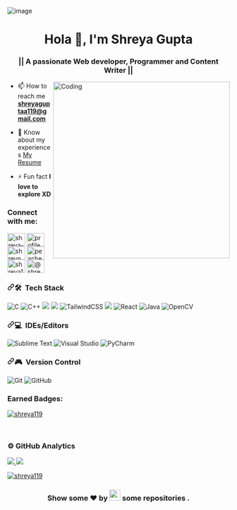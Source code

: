 ![image](https://user-images.githubusercontent.com/80096242/156529911-061e3bb7-4844-42b0-b335-9f9726437f62.png)


<h1 align="center">Hola 👋, I'm Shreya Gupta</h1>
<h3 align="center">|| A passionate Web developer, Programmer and Content Writer ||</h3>


<img align="right" alt="Coding" width="400" src="https://cdn.dribbble.com/users/2646423/screenshots/5507196/computer.gif">

- 📫 How to reach me **shreyaguptaa119@gmail.com**

- 📄 Know about my experiences [My Resume](https://drive.google.com/file/d/1d2mH56eQDP3iSRHrR23qY2j9PX1q0otC/view?usp=drivesdk)

- ⚡ Fun fact **I love to explore XD**

<h3 align="left">Connect with me:</h3>
<p align="left">
<a href="https://linkedin.com/in/shreya-gupta-a98a55201" target="_blank"><img align="center" src="https://cdn.jsdelivr.net/npm/simple-icons@3.0.1/icons/linkedin.svg" alt="shreya-gupta-a98a55201" height="30" width="40" /></a>
<a href="https://fb.com/profile.php?id=100004283671180" target="_blank"><img align="center" src="https://cdn.jsdelivr.net/npm/simple-icons@3.0.1/icons/facebook.svg" alt="profile.php?id=100004283671180" height="30" width="40" /></a>
<a href="https://codeforces.com/profile/shreynoob" target="_blank"><img align="center" src="https://cdn.jsdelivr.net/npm/simple-icons@3.0.1/icons/codeforces.svg" alt="shreynoob" height="30" width="40" /></a>
  <a href="https://www.codechef.com/users/peaches" target="_blank"><img align="center" src="https://cdn.jsdelivr.net/npm/simple-icons@3.0.1/icons/codechef.svg" alt="peaches" height="30" width="40" /></a>
<a href="https://www.hackerrank.com/shreya119" target="blank"><img align="center" src="https://cdn.jsdelivr.net/npm/simple-icons@3.0.1/icons/hackerrank.svg" alt="shreya119" height="30" width="40" /></a>
<a href="https://www.hackerearth.com/@shreyaguptaa119" target="blank"><img align="center" src="https://cdn.jsdelivr.net/npm/simple-icons@3.0.1/icons/hackerearth.svg" alt="@shreyaguptaa119" height="30" width="40" /></a>
</p>
<h3><a id="user-content--tech-stack" class="anchor" aria-hidden="true" href="#-tech-stack"><svg class="octicon octicon-link" viewBox="0 0 16 16" version="1.1" width="16" height="16" aria-hidden="true"><path fill-rule="evenodd" d="M7.775 3.275a.75.75 0 001.06 1.06l1.25-1.25a2 2 0 112.83 2.83l-2.5 2.5a2 2 0 01-2.83 0 .75.75 0 00-1.06 1.06 3.5 3.5 0 004.95 0l2.5-2.5a3.5 3.5 0 00-4.95-4.95l-1.25 1.25zm-4.69 9.64a2 2 0 010-2.83l2.5-2.5a2 2 0 012.83 0 .75.75 0 001.06-1.06 3.5 3.5 0 00-4.95 0l-2.5 2.5a3.5 3.5 0 004.95 4.95l1.25-1.25a.75.75 0 00-1.06-1.06l-1.25 1.25a2 2 0 01-2.83 0z"></path></svg></a><g-emoji class="g-emoji" alias="hammer_and_wrench" fallback-src="https://github.githubassets.com/images/icons/emoji/unicode/1f6e0.png">🛠</g-emoji> &nbsp;Tech Stack</h3>

<p>

  <img alt="C" src="https://img.shields.io/badge/c-%2300599C.svg?style=for-the-badge&logo=c&logoColor=white"/>
<img alt="C++" src="https://img.shields.io/badge/c++-%2300599C.svg?style=for-the-badge&logo=c%2B%2B&ogoColor=white"/>
  <img src="https://img.shields.io/badge/HTML5-E34F26?style=for-the-badge&logo=html5&logoColor=white"/>
<img src="https://img.shields.io/badge/CSS3-1572B6?style=for-the-badge&logo=css3&logoColor=white"/>
 <img alt="TailwindCSS" src="https://img.shields.io/badge/tailwindcss-%2338B2AC.svg?style=for-the-badge&logo=tailwind-css&logoColor=white"/>
<img src="https://img.shields.io/badge/JavaScript-323330?style=for-the-badge&logo=javascript&logoColor=F7DF1E"/> 
 <img alt="React" src="https://img.shields.io/badge/react-%2320232a.svg?style=for-the-badge&logo=react&logoColor=%2361DAFB"/>
<!-- <img alt="Kotlin" src="https://img.shields.io/badge/kotlin-%230095D5.svg?style=for-the-badge&logo=kotlin&logoColor=white"/> -->
<img alt="Java" src="https://img.shields.io/badge/java-%23ED8B00.svg?style=for-the-badge&logo=java&logoColor=white"/>
<!-- <img src="https://img.shields.io/badge/Python-14354C?style=for-the-badge&logo=python&logoColor=white"/> -->
<!-- <img alt="Material UI" src="https://img.shields.io/badge/materialui-%230081CB.svg?style=for-the-badge&logo=material-ui&logoColor=white"/> -->

<!-- <img src="https://img.shields.io/badge/Django-092E20?style=for-the-badge&logo=django&logoColor=white"/> -->
<img alt="OpenCV" src="https://img.shields.io/badge/opencv-%23white.svg?style=for-the-badge&logo=opencv&logoColor=white"/>
<!-- <img alt="NumPy" src="https://img.shields.io/badge/numpy-%23013243.svg?style=for-the-badge&logo=numpy&logoColor=white" />
<img alt="Arduino" src="https://img.shields.io/badge/-Arduino-00979D?style=for-the-badge&logo=Arduino&logoColor=white"/> -->
</p>

<h3><a id="user-content--tech-stack" class="anchor" aria-hidden="true" href="#-tech-stack"><svg class="octicon octicon-link" viewBox="0 0 16 16" version="1.1" width="16" height="16" aria-hidden="true"><path fill-rule="evenodd" d="M7.775 3.275a.75.75 0 001.06 1.06l1.25-1.25a2 2 0 112.83 2.83l-2.5 2.5a2 2 0 01-2.83 0 .75.75 0 00-1.06 1.06 3.5 3.5 0 004.95 0l2.5-2.5a3.5 3.5 0 00-4.95-4.95l-1.25 1.25zm-4.69 9.64a2 2 0 010-2.83l2.5-2.5a2 2 0 012.83 0 .75.75 0 001.06-1.06 3.5 3.5 0 00-4.95 0l-2.5 2.5a3.5 3.5 0 004.95 4.95l1.25-1.25a.75.75 0 00-1.06-1.06l-1.25 1.25a2 2 0 01-2.83 0z"></path></svg></a><g-emoji class="g-emoji" alias="hammer_and_wrench" fallback-src="https://github.githubassets.com/images/icons/emoji/unicode/1f6e0.png">💻</g-emoji> &nbsp;IDEs/Editors</h3>
<p>
<img alt="Sublime Text" src="https://img.shields.io/badge/sublime_text-%23575757.svg?style=for-the-badge&logo=sublime-text&logoColor=important"/>
<img alt="Visual Studio" src="https://img.shields.io/badge/VisualStudio-5C2D91.svg?style=for-the-badge&logo=visual-studio&logoColor=white"/>
<!-- <img alt="IntelliJ IDEA" src="https://img.shields.io/badge/IntelliJIDEA-000000.svg?style=for-the-badge&logo=intellij-idea&logoColor=white"/> -->
<img alt="PyCharm" src="https://img.shields.io/badge/PyCharm-000000.svg?style=for-the-badge&logo=PyCharm&logoColor=white"/>
</p>

<h3><a id="user-content--tech-stack" class="anchor" aria-hidden="true" href="#-tech-stack"><svg class="octicon octicon-link" viewBox="0 0 16 16" version="1.1" width="16" height="16" aria-hidden="true"><path fill-rule="evenodd" d="M7.775 3.275a.75.75 0 001.06 1.06l1.25-1.25a2 2 0 112.83 2.83l-2.5 2.5a2 2 0 01-2.83 0 .75.75 0 00-1.06 1.06 3.5 3.5 0 004.95 0l2.5-2.5a3.5 3.5 0 00-4.95-4.95l-1.25 1.25zm-4.69 9.64a2 2 0 010-2.83l2.5-2.5a2 2 0 012.83 0 .75.75 0 001.06-1.06 3.5 3.5 0 00-4.95 0l-2.5 2.5a3.5 3.5 0 004.95 4.95l1.25-1.25a.75.75 0 00-1.06-1.06l-1.25 1.25a2 2 0 01-2.83 0z"></path></svg></a><g-emoji class="g-emoji" alias="hammer_and_wrench" fallback-src="https://github.githubassets.com/images/icons/emoji/unicode/1f6e0.png">🎮</g-emoji> &nbsp;Version Control</h3>
<p>
  <img alt="Git" src="https://img.shields.io/badge/git-%23F05033.svg?style=for-the-badge&logo=git&logoColor=white"/>
  <img alt="GitHub" src="https://img.shields.io/badge/github-%23121011.svg?style=for-the-badge&logo=github&logoColor=white"/>

<!-- <h3 align="left">Languages and Tools:</h3>
<p align="left"> 
  <a href="https://www.cprogramming.com/" target="_blank"> <img src="https://raw.githubusercontent.com/devicons/devicon/master/icons/c/c-original.svg" alt="c" width="40" height="40"/> </a>
  <a href="https://www.w3schools.com/cpp/" target="_blank"> <img src="https://raw.githubusercontent.com/devicons/devicon/master/icons/cplusplus/cplusplus-original.svg" alt="cplusplus" width="40" height="40"/> </a> 
  <a href="https://git-scm.com/" target="_blank"> <img src="https://www.vectorlogo.zone/logos/git-scm/git-scm-icon.svg" alt="git" width="40" height="40"/> </a>
  <a href="https://www.w3.org/html/" target="_blank"> <img src="https://raw.githubusercontent.com/devicons/devicon/master/icons/html5/html5-original-wordmark.svg" alt="html5" width="40" height="40"/> </a> 
   <a href="https://www.w3schools.com/css/" target="_blank"> <img src="https://raw.githubusercontent.com/devicons/devicon/master/icons/css3/css3-original-wordmark.svg" alt="css3" width="40" height="40"/> </a> 
</p> -->
<h3 align="left">Earned Badges:</h3>
<p align="left"> <a href="https://github.com/ryo-ma/github-profile-trophy"><img src="https://github-profile-trophy.vercel.app/?username=shreya119&theme=monokai&margin-w=15&margin-h=15&&no-frame=true&row=1)](https://github.com/ryo-ma/github-profile-trophy" alt="shreya119" /></a> </p>
<!-- <p>&nbsp;<img align="center" src="https://github-readme-stats.vercel.app/api?username=shreya119&show_icons=true&locale=en" alt="shreya119" /></p> -->
&nbsp;
	<h3>⚙️ GitHub Analytics</h3>
<p>
  <a href="https://github.com/Shreya119/" target="_blank">
    <img src="https://github-readme-stats.vercel.app/api?username=Shreya119&show_icons=true&theme=dracula&count_private=true&card_width=300" />
  </a><a href="https://github.com/Shreya119/" target="_blank">
    <img src="https://github-readme-stats.vercel.app/api/top-langs/?username=Shreya119&theme=cobalt&langs_count=8&layout=compact&card_width=400" />
  </a>
</p>


<p align="left"> <a href="https://github.com/ryo-ma/github-profile-trophy"><img src="https://activity-graph.herokuapp.com/graph?username=shreya119&theme=github&count_private=true" alt="shreya119" /></a> </p>




<h3 align="center">Show some ❤ by <img src="https://imgur.com/o7ncZFp.jpg" height=25px width=25px> some repositories .</h3>
